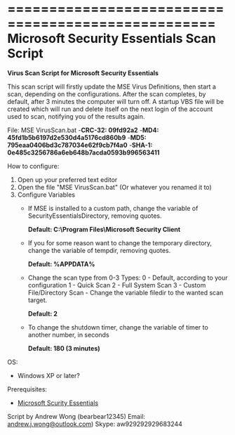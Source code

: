 ===================================================
Microsoft Security Essentials Scan Script
===================================================

**Virus Scan Script for Microsoft Security Essentials**


This scan script will firstly update the MSE Virus Definitions, then start a scan, depending on the configurations.
After the scan completes, by default, after 3 minutes the computer will turn off. A startup VBS file will be created which will run and delete itself on the next login of the account used to scan, notifying you of the results again.


File: MSE VirusScan.bat
-**CRC-32: 09fd92a2**
-**MD4: 45fd1b5b6197d2e530d4a5176cd860b9**
-**MD5: 795eaa0406bd3c787034e62f9cb7f4a0**
-**SHA-1: 0e485c3256786a6eb648b7acda0593b996563411**


How to configure:
1) Open up your preferred text editor
2) Open the file "MSE VirusScan.bat" (Or whatever you renamed it to)
3) Configure Variables
   - If MSE is installed to a custom path, change the variable of SecurityEssentialsDirectory, removing quotes.

     **Default: C:\Program Files\Microsoft Security Client**
   - If you for some reason want to change the temporary directory, change the variable of tempdir, removing quotes.

     **Default: %APPDATA%**
   - Change the scan type from 0-3
     Types:
       0 - Default, according to your configuration
       1 - Quick Scan
       2 - Full System Scan
       3 - Custom File/Directory Scan
         - Change the variable filedir to the wanted scan target.

     **Default: 2**
   - To change the shutdown timer, change the variable of timer to another number, in seconds

     **Default: 180 (3 minutes)**


OS:
- Windows XP or later?

Prerequisites: 
- [Microsoft Scurity Essentials](http://windows.microsoft.com/en-au/windows/security-essentials-download)


Script by Andrew Wong (bearbear12345)
Email: andrew.j.wong@outlook.com)
Skype: aw929292929683244
